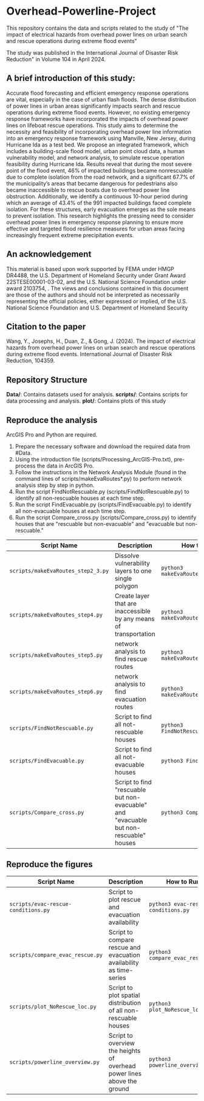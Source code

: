 # Overhead-Powerline-Project
This repository contains the data and scripts related to the study of "The impact of electrical hazards from overhead power lines on urban search and rescue operations during extreme flood events"

The study was published in the International Journal of Disaster Risk Reduction" in Volume 104 in April 2024.

## A brief introduction of this study:
Accurate flood forecasting and efficient emergency response operations are vital, especially in the case of urban flash floods. The dense distribution of power lines in urban areas significantly impacts search and rescue operations during extreme flood events. However, no existing emergency response frameworks have incorporated the impacts of overhead power lines on lifeboat rescue operations. This study aims to determine the necessity and feasibility of incorporating overhead power line information into an emergency response framework using Manville, New Jersey, during Hurricane Ida as a test bed. We propose an integrated framework, which includes a building-scale flood model, urban point cloud data, a human vulnerability model, and network analysis, to simulate rescue operation feasibility during Hurricane Ida. Results reveal that during the most severe point of the flood event, 46% of impacted buildings became nonrescuable due to complete isolation from the road network, and a significant 67.7% of the municipality’s areas that became dangerous for pedestrians also became inaccessible to rescue boats due to overhead power line obstruction. Additionally, we identify a continuous 10-hour period during which an average of 43.4% of the 991 impacted buildings faced complete isolation. For these structures, early evacuation emerges as the sole means to prevent isolation. This research highlights the pressing need to consider overhead power lines in emergency response planning to ensure more effective and targeted flood resilience measures for urban areas facing increasingly frequent extreme precipitation events.

## An acknowledgement

This material is based upon work supported by FEMA under HMGP DR4488, the U.S. Department of Homeland Security under Grant Award 22STESE00001-03-02, and the U.S. National Science Foundation under award 2103754, . The views and conclusions contained in this document are those of the authors and should not be interpreted as necessarily representing the official policies, either expressed or implied, of the U.S. National Science Foundation and U.S. Department of Homeland Security

## Citation to the paper
Wang, Y., Josephs, H., Duan, Z., & Gong, J. (2024). The impact of electrical hazards from overhead power lines on urban search and rescue operations during extreme flood events. International Journal of Disaster Risk Reduction, 104359.

## Repository Structure
**Data/**: Contains datasets used for analysis.
**scripts/**: Contains scripts for data processing and analysis.
**plot/**: Contains plots of this study

## Reproduce the analysis
ArcGIS Pro and Python are required.
1. Prepare the necessary software and download the required data from #Data.
2. Using the introduction file (scripts/Processing_ArcGIS-Pro.txt), pre-process the data in ArcGIS Pro.
3. Follow the instructions in the Network Analysis Module (found in the command lines of scripts/makeEvaRoutes*.py) to perform network analysis step by step in python.
4. Run the script FindNotRescuable.py (scripts/FindNotRescuable.py) to identify all non-rescuable houses at each time step.
5. Run the script FindEvacuable.py (scripts/FindEvacuable.py) to identify all non-evacuable houses at each time step.
6. Run the script Compare_cross.py (scripts/Compare_cross.py) to identify houses that are "rescuable but non-evacuable" and "evacuable but non-rescuable."

| Script Name | Description | How to Run |
| --- | --- | --- |
| `scripts/makeEvaRoutes_step2_3.py` | Dissolve vulnerability layers to one single polygon | `python3 makeEvaRoutes_step2_3.py` |
| `scripts/makeEvaRoutes_step4.py` | Create layer that are inaccessible by any means of transportation | `python3 makeEvaRoutes_step4.py` |
| `scripts/makeEvaRoutes_step5.py` | network analysis to find rescue routes  | `python3 makeEvaRoutes_step5.py` |
| `scripts/makeEvaRoutes_step6.py` | network analysis to find evacuation routes  | `python3 makeEvaRoutes_step6.py` |
| `scripts/FindNotRescuable.py` | Script to find all not-rescuable houses | `python3 FindNotRescuable.py` |
| `scripts/FindEvacuable.py` | Script to find all not-evacuable houses | `python3 FindEvacuable.py` |
| `scripts/Compare_cross.py` | Script to find "rescuable but non-evacuable" and "evacuable but non-rescuable" houses | `python3 Compare_cross.py` |

## Reproduce the figures
| Script Name | Description | How to Run |
| --- | --- | --- |
| `scripts/evac-rescue-conditions.py` | Script to plot rescue and evacuation availability | `python3 evac-rescue-conditions.py` |
| `scripts/compare_evac_rescue.py` | Script to compare rescue and evacuation availability as time-series | `python3 compare_evac_rescue.py` |
| `scripts/plot_NoRescue_loc.py` | Script to plot spatial distribution of all non-rescuable houses | `python3 plot_NoRescue_loc.py` |
| `scripts/powerline_overview.py` | Script to overview the heights of overhead power lines above the ground | `python3 powerline_overview.py` |

